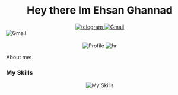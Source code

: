 <div align="center">
  <h1>
    Hey there Im Ehsan Ghannad
  </h1>
</div>

<div id="badges" align="center">
    <a href="https://t.me/Ehsanghannad">
        <img src="https://img.shields.io/badge/Telegram-2CA5E0?style=for-the-badge&logo=telegram&logoColor=white" alt="telegram"  />
    </a>
    <a href="ghannad73@outlook.com">
        <img src="https://img.shields.io/badge/Gmail-D14836?style=for-the-badge&logo=gmail&logoColor=white" alt="Gmail"  />
    </a>
</div>

<div id=cover >
    <img src="https://user-images.githubusercontent.com/74038190/212284136-03988914-d899-44b4-b1d9-4eeccf656e44.gif" alt="Gmail"  />
</div>
<br>
<div align="center">
    <img src="https://komarev.com/ghpvc/?username=Crazynooi3" alt="Profile"> 
    <img src="https://user-images.githubusercontent.com/74038190/212284100-561aa473-3905-4a80-b561-0d28506553ee.gif" alt="hr"> 
</div>

<p>About me:<p>

<h3> My Skills </h3>
<div align="center">
  <img src="https://skillicons.dev/icons?i=py,js,html,css,bootstrap" alt="My Skills"> 
</div>
  

